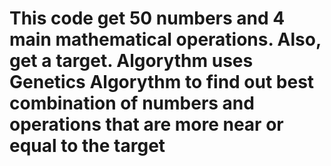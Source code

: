 # This code get 50 numbers and 4 main mathematical operations. Also, get a target. Algorythm uses Genetics Algorythm to find out best combination of numbers and operations that are more near or equal to the target
